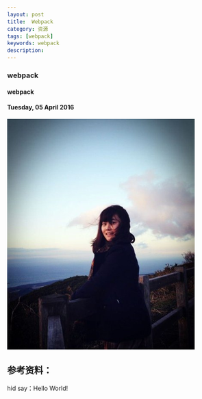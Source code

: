```yaml
---
layout: post
title:  Webpack
category: 资源
tags: [webpack]
keywords: webpack
description:
---
```


###  webpack

#### webpack

#### Tuesday, 05 April 2016

![landscape](/../../assets/img/resource/2016/ChenBi_3.jpg)

## 参考资料：




hid say：Hello World!
